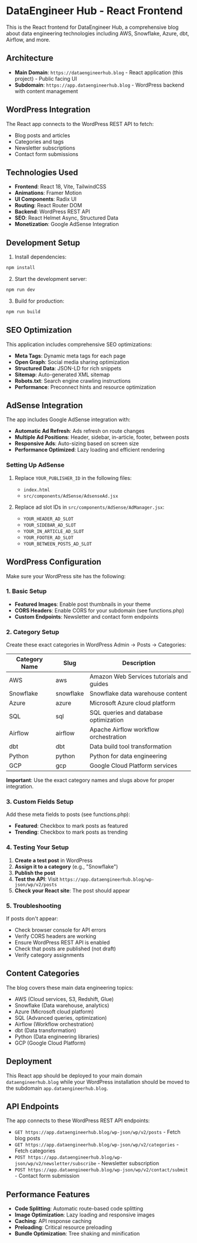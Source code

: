 # DataEngineer Hub - React Frontend

This is the React frontend for DataEngineer Hub, a comprehensive blog about data engineering technologies including AWS, Snowflake, Azure, dbt, Airflow, and more.

## Architecture

- **Main Domain**: `https://dataengineerhub.blog` - React application (this project) - Public facing UI
- **Subdomain**: `https://app.dataengineerhub.blog` - WordPress backend with content management

## WordPress Integration

The React app connects to the WordPress REST API to fetch:
- Blog posts and articles
- Categories and tags
- Newsletter subscriptions
- Contact form submissions

## Technologies Used

- **Frontend**: React 18, Vite, TailwindCSS
- **Animations**: Framer Motion
- **UI Components**: Radix UI
- **Routing**: React Router DOM
- **Backend**: WordPress REST API
- **SEO**: React Helmet Async, Structured Data
- **Monetization**: Google AdSense Integration

## Development Setup

1. Install dependencies:
```bash
npm install
```

2. Start the development server:
```bash
npm run dev
```

3. Build for production:
```bash
npm run build
```

## SEO Optimization

This application includes comprehensive SEO optimizations:

- **Meta Tags**: Dynamic meta tags for each page
- **Open Graph**: Social media sharing optimization
- **Structured Data**: JSON-LD for rich snippets
- **Sitemap**: Auto-generated XML sitemap
- **Robots.txt**: Search engine crawling instructions
- **Performance**: Preconnect hints and resource optimization

## AdSense Integration

The app includes Google AdSense integration with:

- **Automatic Ad Refresh**: Ads refresh on route changes
- **Multiple Ad Positions**: Header, sidebar, in-article, footer, between posts
- **Responsive Ads**: Auto-sizing based on screen size
- **Performance Optimized**: Lazy loading and efficient rendering

### Setting Up AdSense

1. Replace `YOUR_PUBLISHER_ID` in the following files:
   - `index.html`
   - `src/components/AdSense/AdsenseAd.jsx`

2. Replace ad slot IDs in `src/components/AdSense/AdManager.jsx`:
   - `YOUR_HEADER_AD_SLOT`
   - `YOUR_SIDEBAR_AD_SLOT`
   - `YOUR_IN_ARTICLE_AD_SLOT`
   - `YOUR_FOOTER_AD_SLOT`
   - `YOUR_BETWEEN_POSTS_AD_SLOT`

## WordPress Configuration

Make sure your WordPress site has the following:

### 1. **Basic Setup**
- **Featured Images**: Enable post thumbnails in your theme
- **CORS Headers**: Enable CORS for your subdomain (see functions.php)
- **Custom Endpoints**: Newsletter and contact form endpoints

### 2. **Category Setup** 
Create these exact categories in WordPress Admin → Posts → Categories:

| Category Name | Slug | Description |
|---------------|------|-------------|
| AWS | aws | Amazon Web Services tutorials and guides |
| Snowflake | snowflake | Snowflake data warehouse content |
| Azure | azure | Microsoft Azure cloud platform |
| SQL | sql | SQL queries and database optimization |
| Airflow | airflow | Apache Airflow workflow orchestration |
| dbt | dbt | Data build tool transformation |
| Python | python | Python for data engineering |
| GCP | gcp | Google Cloud Platform services |

**Important**: Use the exact category names and slugs above for proper integration.

### 3. **Custom Fields Setup**
Add these meta fields to posts (see functions.php):
- **Featured**: Checkbox to mark posts as featured
- **Trending**: Checkbox to mark posts as trending

### 4. **Testing Your Setup**
1. **Create a test post** in WordPress
2. **Assign it to a category** (e.g., "Snowflake")
3. **Publish the post**
4. **Test the API**: Visit `https://app.dataengineerhub.blog/wp-json/wp/v2/posts`
5. **Check your React site**: The post should appear

### 5. **Troubleshooting**
If posts don't appear:
- Check browser console for API errors
- Verify CORS headers are working
- Ensure WordPress REST API is enabled
- Check that posts are published (not draft)
- Verify category assignments

## Content Categories

The blog covers these main data engineering topics:
- AWS (Cloud services, S3, Redshift, Glue)
- Snowflake (Data warehouse, analytics)
- Azure (Microsoft cloud platform)
- SQL (Advanced queries, optimization)
- Airflow (Workflow orchestration)
- dbt (Data transformation)
- Python (Data engineering libraries)
- GCP (Google Cloud Platform)

## Deployment

This React app should be deployed to your main domain `dataengineerhub.blog` while your WordPress installation should be moved to the subdomain `app.dataengineerhub.blog`.

## API Endpoints

The app connects to these WordPress REST API endpoints:
- `GET https://app.dataengineerhub.blog/wp-json/wp/v2/posts` - Fetch blog posts
- `GET https://app.dataengineerhub.blog/wp-json/wp/v2/categories` - Fetch categories
- `POST https://app.dataengineerhub.blog/wp-json/wp/v2/newsletter/subscribe` - Newsletter subscription
- `POST https://app.dataengineerhub.blog/wp-json/wp/v2/contact/submit` - Contact form submission

## Performance Features

- **Code Splitting**: Automatic route-based code splitting
- **Image Optimization**: Lazy loading and responsive images
- **Caching**: API response caching
- **Preloading**: Critical resource preloading
- **Bundle Optimization**: Tree shaking and minification